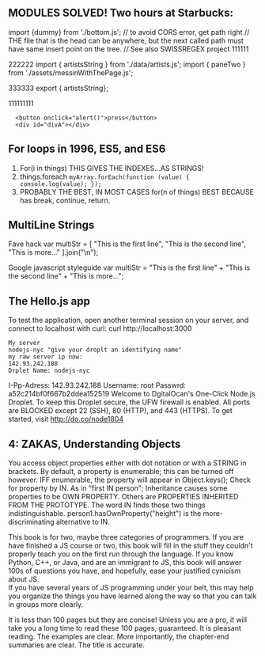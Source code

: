 ## MODULES SOLVED!  Two hours at Starbucks:
import {dummy} from './bottom.js';
// to avoid CORS error, get path right
// THE file that is the head can be anywhere, but the next called path must have same insert point on the tree.
// See also SWISSREGEX project
111111
<script type="module" src="./app.js"></script>

222222
import { artistsString } from './data/artists.js';
import { paneTwo } from './assets/messinWithThePage.js';

333333
export { artistsString};

111111111
<script   type="module" src="./js/top.js">

222222222
import {dummy} from './js/bottom.js';

333333333
export default dummy;



## Ways to modify the document 
### MAGICAL WAY TO DIVULGE OBJECT STATUS -- READ INSIDE JONAH
const http = require('http');
const PORT = 4923;

var jonah =(take, give)=>{
  const seconds = (new Date()).getSeconds();
  const time = new Date();
  for(let key in take){
    console.log(key);
    console.log(take[key]);
    console.log(':::::::::::::::::::::::::::::::::::');
  }
  give.end(`The time is ${time} and you gave me `);
}

const whale = http.createServer(jonah);
const confirm = console.log(`Everything is alright on port ${PORT}.`);
whale.listen(PORT, confirm);

### ONCLICK -> GETBYID/TEXTCONTENT
<script type="text/javascript">
function alert(){
  document.getElementById('divA').textContent = 'This text is different!';
}
</script>
      <button onclick="alert()">press</button>
      <div id="divA"></div>

### 

## For loops in 1996, ES5, and ES6
1. For(i in things)    THIS GIVES THE INDEXES...AS STRINGS!
2. things.foreach
`
myArray.forEach(function (value) {
  console.log(value);
});
`
3. PROBABLY THE BEST, IN MOST CASES
for(n of things)
BEST BECAUSE has 	break, continue, return.

## MultiLine Strings
Fave hack
var multiStr = [
  "This is the first line",
  "This is the second line",
  "This is more..."
].join("\n");

Google javascript styleguide
var multiStr = "This is the first line" + 
	"This is the second line" + 
	"This is more...";

## The Hello.js app
To test the application, open another terminal session on your server, and connect to localhost with curl:
    curl http://localhost:3000


	My server
	nodejs-nyc "give your droplt an identifying name"
	my raw server ip now:
	142.93.242.188
	Drplet Name: nodejs-nyc
I-Pp-Adress: 142.93.242.188
Username: root
Passwrd: a52c214bf0f667b2ddea152519
Welcome to DgitalOcan's One-Click Node.js Droplet.
To keep this Droplet secure, the UFW firewall is enabled. 
All ports are BLOCKED except 22 (SSH), 80 (HTTP), and 443 (HTTPS).
To get started, visit http://do.co/node1804

## 4: ZAKAS, Understanding Objects
You access object properties either with dot notation or with a STRING in brackets.
By default, a property is enumerable; this can be turned off however.
IFF enumerable, the property will appear in Object.keys();
Check for property by IN.  As in "first IN person";
Inheritance causes some properties to be OWN PROPERTY.  Others are PROPERTIES INHERITED FROM THE PROTOTYPE.
The word IN finds those two things indistinguishable.
person1.hasOwnProperty("height") is the more-discriminating alternative to IN.

This book is for two, maybe three categories of programmers.  If you are have finished a JS course or two, this book will fill in the stuff they couldn't properly teach you on the first run through the language.  If you know Python, C++, or Java, and are an immigrant to JS, this book will answer 100s of questions you have, and hopefully, ease your justified cynicism about JS.  
If you have several years of JS programming under your belt, this may help you organize the things you have learned along the way so that you can talk in groups more clearly.

It is less than 100 pages but they are concise!  Unless you are a pro, it will take you a long time to read these 100 pages, guaranteed.  It is pleasant reading.  The examples are clear.  More importantly, the chapter-end summaries are clear.  The title is accurate. 

